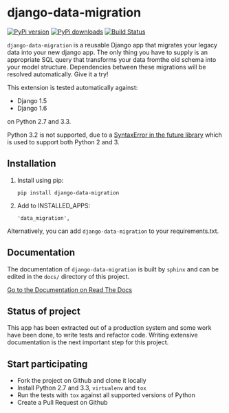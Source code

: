 django-data-migration
=====================
[![PyPi version](https://pypip.in/v/django-data-migration/badge.png)](https://crate.io/packages/django-data-migration/)
[![PyPi downloads](https://pypip.in/d/django-data-migrtion/badge.png)](https://crate.io/packages/django-data-migration/)
[![Build Status](https://travis-ci.org/pboehm/django-data-migration.png?branch=master)](https://travis-ci.org/pboehm/django-data-migration)

`django-data-migration` is a reusable Django app that migrates your legacy data
into your new django app. The only thing you have to supply is an appropriate
SQL query that transforms your data fromthe old schema into your model
structure. Dependencies between these migrations will be resolved
automatically. Give it a try!

This extension is tested automatically against:

* Django 1.5
* Django 1.6

on Python 2.7 and 3.3.

Python 3.2 is not supported, due to a [SyntaxError in the
future library](https://github.com/PythonCharmers/python-future/issues/29)
which is used to support both Python 2 and 3.

## Installation

1. Install using pip:

    ```
    pip install django-data-migration
    ```

2. Add to INSTALLED_APPS:

    ```
    'data_migration',
    ```

Alternatively, you can add `django-data-migration` to your requirements.txt.

## Documentation

The documentation of `django-data-migration` is built by `sphinx` and can be
edited in the `docs/` directory of this project.

[Go to the Documentation on Read The Docs](http://django-data-migration.readthedocs.org/en/latest/)

## Status of project

This app has been extracted out of a production system and some work have been
done, to write tests and refactor code. Writing extensive documentation is the
next important step for this project.

## Start participating

* Fork the project on Github and clone it locally
* Install Python 2.7 and 3.3, `virtualenv` and `tox`
* Run the tests with `tox` against all supported versions of Python
* Create a Pull Request on Github
